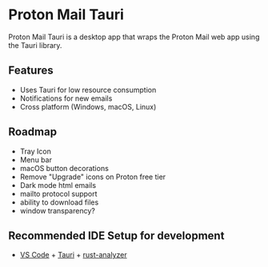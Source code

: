 # Proton Mail Tauri

Proton Mail Tauri is a desktop app that wraps the Proton Mail web app using the Tauri library.

## Features
- Uses Tauri for low resource consumption
- Notifications for new emails
- Cross platform (Windows, macOS, Linux)

## Roadmap 
- Tray Icon
- Menu bar
- macOS button decorations
- Remove "Upgrade" icons on Proton free tier
- Dark mode html emails 
- mailto protocol support
- ability to download files
- window transparency?

## Recommended IDE Setup for development

- [VS Code](https://code.visualstudio.com/) + [Tauri](https://marketplace.visualstudio.com/items?itemName=tauri-apps.tauri-vscode) + [rust-analyzer](https://marketplace.visualstudio.com/items?itemName=rust-lang.rust-analyzer)

